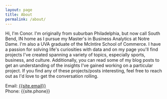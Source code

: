 ```yaml
---
layout: page
title: About
permalink: /about/
---
```

<p>
Hi, I'm Conor. I'm originally from suburban Philadelphia, but now call South Bend, IN home as I pursue my Master's in Business Analytics at Notre Dame. I'm also a UVA graduate of the McIntire School of Commerce. I have a passion for solving life's curiosities with data and on my page you'll find projects I've created spanning a variety of topics, especially sports, business, and culture. Additionally, you can read some of my blog posts to get an understanding of the insights I've gained working on a particular project. If you find any of these projects/posts interesting, feel free to reach out as I'd love to get the conversation rolling.
</p>

Email: <a href="mailto:{{site.email}}?Subject=From Blog Site:">{{site.email}}</a> <br> Phone: {{site.phone}}
